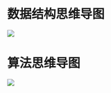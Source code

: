 # 数据结构思维导图

![](https://tva1.sinaimg.cn/large/006tNbRwly1g9porn0qrdj31010u0wjn.jpg)



# 算法思维导图

![](https://tva1.sinaimg.cn/large/006tNbRwly1g9pp12dc1sj314j0kj777.jpg)